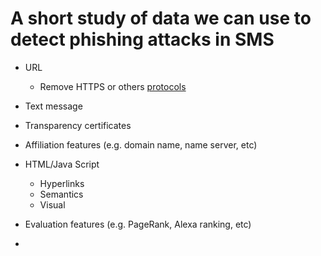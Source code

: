 # A short study of data we can use to detect phishing attacks in SMS

* URL
  - Remove HTTPS or others [protocols](https://www.koreascience.or.kr/article/JAKO202022762159462.page)

* Text message
* Transparency certificates
* Affiliation features (e.g. domain name, name server, etc)
* HTML/Java Script
  - Hyperlinks
  - Semantics
  - Visual

* Evaluation features (e.g. PageRank, Alexa ranking, etc)
*

